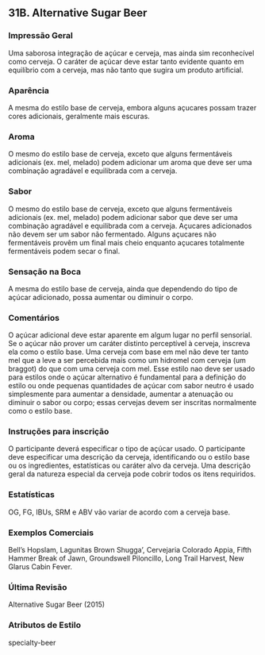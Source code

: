 ## 31B. Alternative Sugar Beer

### Impressão Geral

Uma saborosa integração de açúcar e cerveja, mas ainda sim reconhecível como cerveja. O caráter de açúcar deve estar tanto evidente quanto em equilíbrio com a cerveja, mas não tanto que sugira um produto artificial.

### Aparência

A mesma do estilo base de cerveja, embora alguns açucares possam trazer cores adicionais, geralmente mais escuras.

### Aroma

O mesmo do estilo base de cerveja, exceto que alguns fermentáveis adicionais (ex. mel, melado) podem adicionar um aroma que deve ser uma combinação agradável e equilibrada com a cerveja.

### Sabor

O mesmo do estilo base de cerveja, exceto que alguns fermentáveis adicionais (ex. mel, melado) podem adicionar sabor que deve ser uma combinação agradável e equilibrada com a cerveja. Açucares adicionados não devem ser um sabor não fermentado. Alguns açucares não fermentáveis provêm um final mais cheio enquanto açucares totalmente fermentáveis podem secar o final.

### Sensação na Boca

A mesma do estilo base de cerveja, ainda que dependendo do tipo de açúcar adicionado, possa aumentar ou diminuir o corpo.

### Comentários

O açúcar adicional deve estar aparente em algum lugar no perfil sensorial. Se o açúcar não prover um caráter distinto perceptível à cerveja, inscreva ela como o estilo base. Uma cerveja com base em mel não deve ter tanto mel que a leve a ser percebida mais como um hidromel com cerveja (um braggot) do que com uma cerveja com mel. Esse estilo nao deve ser usado para estilos onde o açúcar alternativo é fundamental para a definição do estilo ou onde pequenas quantidades de açúcar com sabor neutro é usado simplesmente para aumentar a densidade, aumentar a atenuação ou diminuir o sabor ou corpo; essas cervejas devem ser inscritas normalmente como o estilo base.

### Instruções para inscrição

O participante deverá especificar o tipo de açúcar usado. O participante deve especificar uma descrição da cerveja, identificando ou o estilo base ou os ingredientes, estatísticas ou caráter alvo da cerveja. Uma descrição geral da natureza especial da cerveja pode cobrir todos os itens requiridos.

### Estatísticas

OG, FG, IBUs, SRM e ABV vão variar de acordo com a cerveja base.

### Exemplos Comerciais

Bell’s Hopslam, Lagunitas Brown Shugga’, Cervejaria Colorado Appia, Fifth Hammer Break of Jawn, Groundswell Piloncillo, Long Trail Harvest, New Glarus Cabin Fever.

### Última Revisão

Alternative Sugar Beer (2015)

### Atributos de Estilo

specialty-beer